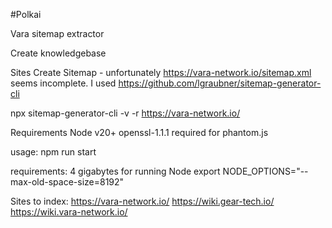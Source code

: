 #Polkai

Vara sitemap extractor

Create knowledgebase

Sites
Create Sitemap - unfortunately https://vara-network.io/sitemap.xml seems incomplete.
I used https://github.com/lgraubner/sitemap-generator-cli

npx sitemap-generator-cli -v -r https://vara-network.io/

Requirements
Node v20+
openssl-1.1.1 required for phantom.js

usage:
npm run start

requirements:
4 gigabytes for running Node
export NODE_OPTIONS="--max-old-space-size=8192"

Sites to index:
https://vara-network.io/
https://wiki.gear-tech.io/
https://wiki.vara-network.io/

